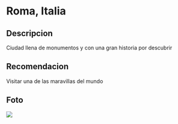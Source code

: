 # Roma, Italia

## Descripcion
Ciudad llena de monumentos y con una gran historia por descubrir

## Recomendacion
Visitar una de las maravillas del mundo

## Foto
![](https://www.istockphoto.com/es/foto/colosseum-in-rome-italy-y-sol-de-la-ma%C3%B1ana-gm539115110-96048731)



